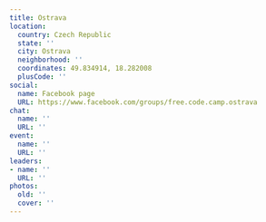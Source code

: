 ```yaml
---
title: Ostrava
location:
  country: Czech Republic
  state: ''
  city: Ostrava
  neighborhood: ''
  coordinates: 49.834914, 18.282008
  plusCode: ''
social:
  name: Facebook page
  URL: https://www.facebook.com/groups/free.code.camp.ostrava
chat:
  name: ''
  URL: ''
event:
  name: ''
  URL: ''
leaders:
- name: ''
  URL: ''
photos:
  old: ''
  cover: ''
---
```

